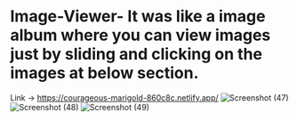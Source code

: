 # Image-Viewer- It was like a image album where you can view images just by sliding and clicking on the images at below section.
Link -> https://courageous-marigold-860c8c.netlify.app/
![Screenshot (47)](https://user-images.githubusercontent.com/100995198/223329736-7975a1a8-ca67-4f7a-8090-67f3013fb987.png)
![Screenshot (48)](https://user-images.githubusercontent.com/100995198/223329753-3dfb77b9-7b24-4bdc-ab75-6bb507006ffd.png)
![Screenshot (49)](https://user-images.githubusercontent.com/100995198/223329764-43c21bee-b21a-4b03-af7b-29282ac052bc.png)

